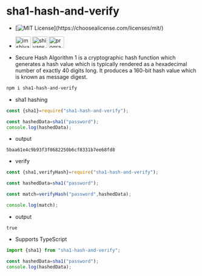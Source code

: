 # sha1-hash-and-verify

- [![MIT License](https://img.shields.io/apm/l/atomic-design-ui.svg?)](https://choosealicense.com/licenses/mit/)
- <a href="https://dev.to/imshivanshpatel" target="blank"><img src="https://raw.githubusercontent.com/rahuldkjain/github-profile-readme-generator/master/src/images/icons/Social/devto.svg" alt="imshivanshpatel" height="30" width="40" /></a>
<a href="https://linkedin.com/in/shivansh-patel-4915b4171" target="blank"><img src="https://raw.githubusercontent.com/rahuldkjain/github-profile-readme-generator/master/src/images/icons/Social/linked-in-alt.svg" alt="shivansh-patel-4915b4171" height="30" width="40" /></a>
<a href="https://instagram.com/programming_updates" target="blank"><img src="https://raw.githubusercontent.com/rahuldkjain/github-profile-readme-generator/master/src/images/icons/Social/instagram.svg" alt="programming_updates" height="30" width="40" /></a>

- Secure Hash Algorithm 1 is a cryptographic hash function which generates a hash value which is typically rendered as a hexadecimal number of exactly 40 digits long. It produces a 160-bit hash value which is known as message digest.

```bash
npm i sha1-hash-and-verify  
```
- sha1 hashing

```javaScript
const {sha1}=require("sha1-hash-and-verify");

const hashedData=sha1("password");
console.log(hashedData);
```
- output
```
5baa61e4c9b93f3f0682250b6cf8331b7ee68fd8
```

- verify

```javaScript
const {sha1,verifyHash}=require("sha1-hash-and-verify");

const hashedData=sha1("password");

const match=verifyHash("password",hashedData);

console.log(match);
```

- output

```
true
```


- Supports TypeScript

```typeScript
import {sha1} from "sha1-hash-and-verify";

const hashedData=sha1("password");
console.log(hashedData);
```